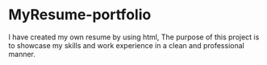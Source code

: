 # MyResume-portfolio
I have created my own resume by using html, The purpose of this project is to showcase my skills and work experience in a clean and professional manner.
